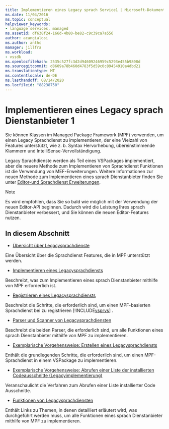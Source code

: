 ```yaml
---
title: Implementieren eines Legacy sprach Service1 | Microsoft-Dokumentation
ms.date: 11/04/2016
ms.topic: conceptual
helpviewer_keywords:
- language services, managed
ms.assetid: df638f24-166d-4b80-be82-c9c39ca7a556
author: acangialosi
ms.author: anthc
manager: jillfra
ms.workload:
- vssdk
ms.openlocfilehash: 2535c527fc3d2d94609246959c5293e455b9808d
ms.sourcegitcommit: d8609a78b460d4783f5d59c0c89454910a4dbd21
ms.translationtype: MT
ms.contentlocale: de-DE
ms.lasthandoff: 08/14/2020
ms.locfileid: "88238750"
---
```

# <a name="implementing-a-legacy-language-service-1"></a>Implementieren eines Legacy sprach Dienstanbieter 1
Sie können Klassen im Managed Package Framework (MPF) verwenden, um einen Legacy Sprachdienst zu implementieren, der eine Vielzahl von Features unterstützt, wie z. b. Syntax Hervorhebung, übereinstimmende Klammern und IntelliSense-Vervollständigung.

 Legacy Sprachdienste werden als Teil eines VSPackages implementiert, aber die neuere Methode zum Implementieren von Sprachdienst Funktionen ist die Verwendung von MEF-Erweiterungen. Weitere Informationen zur neuen Methode zum Implementieren eines sprach Dienstanbieter finden Sie unter [Editor-und Sprachdienst Erweiterungen](../../extensibility/editor-and-language-service-extensions.md).

> [!NOTE]
> Es wird empfohlen, dass Sie so bald wie möglich mit der Verwendung der neuen Editor-API beginnen. Dadurch wird die Leistung Ihres sprach Dienstanbieter verbessert, und Sie können die neuen Editor-Features nutzen.

## <a name="in-this-section"></a>In diesem Abschnitt
- [Übersicht über Legacysprachdienste](../../extensibility/internals/legacy-language-service-overview.md)

 Eine Übersicht über die Sprachdienst Features, die in MPF unterstützt werden.

- [Implementieren eines Legacysprachdiensts](../../extensibility/internals/implementing-a-legacy-language-service2.md)

 Beschreibt, was zum Implementieren eines sprach Dienstanbieter mithilfe von MPF erforderlich ist.

- [Registrieren eines Legacysprachdiensts](../../extensibility/internals/registering-a-legacy-language-service1.md)

 Beschreibt die Schritte, die erforderlich sind, um einen MPF-basierten Sprachdienst bei zu registrieren [!INCLUDE[vsprvs](../../code-quality/includes/vsprvs_md.md)] .

- [Parser und Scanner von Legacysprachdiensten](../../extensibility/internals/legacy-language-service-parser-and-scanner.md)

 Beschreibt die beiden Parser, die erforderlich sind, um alle Funktionen eines sprach Dienstanbieter mithilfe von MPF zu implementieren.

- [Exemplarische Vorgehensweise: Erstellen eines Legacysprachdiensts](../../extensibility/internals/walkthrough-creating-a-legacy-language-service.md)

 Enthält die grundlegenden Schritte, die erforderlich sind, um einen MPF-Sprachdienst in einem VSPackage zu implementieren.

- [Exemplarische Vorgehensweise: Abrufen einer Liste der installierten Codeausschnitte (Legacyimplementierung)](../../extensibility/internals/walkthrough-getting-a-list-of-installed-code-snippets-legacy-implementation.md)

 Veranschaulicht die Verfahren zum Abrufen einer Liste installierter Code Ausschnitte.

- [Funktionen von Legacysprachdiensten](../../extensibility/internals/legacy-language-service-features1.md)

 Enthält Links zu Themen, in denen detailliert erläutert wird, was durchgeführt werden muss, um alle Funktionen eines sprach Dienstanbieter mithilfe von MPF zu implementieren.

